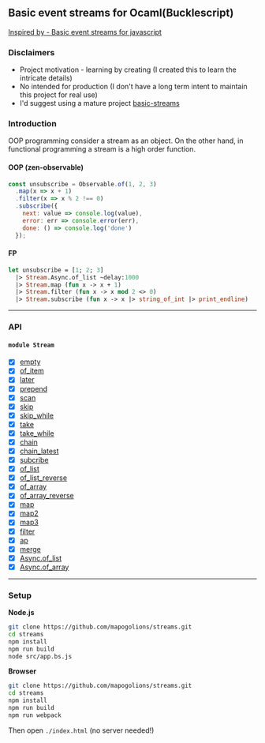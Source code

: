 ## Basic event streams for Ocaml(Bucklescript)

[Inspired by - Basic event streams for javascript](https://github.com/rpominov/basic-streams)

### Disclaimers

* Project motivation - learning by creating (I created this to learn the intricate details)
* No intended for production (I don't have a long term intent to maintain this project for real use)
* I'd suggest using a mature project [basic-streams](https://github.com/rpominov/basic-streams)

### Introduction

OOP programming consider a stream as an object. On the other hand, in functional programming a stream is a high order function.

#### OOP (zen-observable)

```javascript
const unsubscribe = Observable.of(1, 2, 3)
  .map(x => x + 1)
  .filter(x => x % 2 !== 0)
  .subscribe({
    next: value => console.log(value),
    error: err => console.error(err),
    done: () => console.log('done')
  });
```

#### FP

```ocaml
let unsubscribe = [1; 2; 3]
  |> Stream.Async.of_list ~delay:1000
  |> Stream.map (fun x -> x + 1)
  |> Stream.filter (fun x -> x mod 2 <> 0)
  |> Stream.subscribe (fun x -> x |> string_of_int |> print_endline)
```


-----------------------
### API

#### `module Stream`

* [x] [empty](./docs/empty.md)
* [x] [of_item](./docs/of_item.md)
* [x] [later](./docs/later.md)
* [x] [prepend](./docs/prepend.md)
* [x] [scan](./docs/scan.md)
* [x] [skip](./docs/skip.md)
* [x] [skip_while](./docs/skip_while.md)
* [x] [take](./docs/take.md)
* [x] [take_while](./docs/take_while.md)
* [x] [chain](./docs/chain.md)
* [x] [chain_latest](./docs/chain_latest.md)
* [x] [subcribe](./docs/subscribe.md)
* [x] [of_list](./docs/of_list.md)
* [x] [of_list_reverse](./docs/of_list_reverse.md)
* [x] [of_array](./docs/of_array.md)
* [x] [of_array_reverse](./docs/of_array_reverse.md)
* [x] [map](./docs/map.md)
* [x] [map2](./docs/map2.md)
* [x] [map3](./docs/map3.md)
* [x] [filter](./docs/filter.md)
* [x] [ap](./docs/ap.md)
* [x] [merge](./docs/merge.md)
* [x] [Async.of_list](./docs/of_list.md)
* [x] [Async.of_array](./docs/of_array.md)

------------------------
### Setup

__Node.js__

```sh
git clone https://github.com/mapogolions/streams.git
cd streams
npm install
npm run build
node src/app.bs.js
```

__Browser__

```sh
git clone https://github.com/mapogolions/streams.git
cd streams
npm install
npm run build
npm run webpack
```

Then open `./index.html` (no server needed!)
